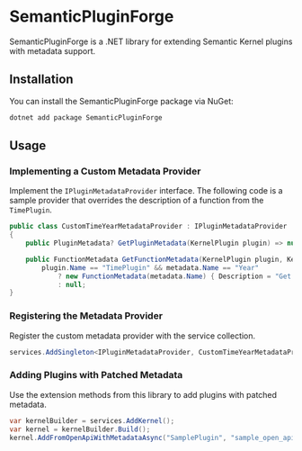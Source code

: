 # SemanticPluginForge

SemanticPluginForge is a .NET library for extending Semantic Kernel plugins with metadata support.

## Installation

You can install the SemanticPluginForge package via NuGet:

```sh
dotnet add package SemanticPluginForge
```

## Usage

### Implementing a Custom Metadata Provider

Implement the `IPluginMetadataProvider` interface. The following code is a sample provider that overrides the description of a function from the `TimePlugin`.

```csharp
public class CustomTimeYearMetadataProvider : IPluginMetadataProvider
{
    public PluginMetadata? GetPluginMetadata(KernelPlugin plugin) => null;

    public FunctionMetadata GetFunctionMetadata(KernelPlugin plugin, KernelFunctionMetadata metadata) =>
        plugin.Name == "TimePlugin" && metadata.Name == "Year"
            ? new FunctionMetadata(metadata.Name) { Description = "Get the current year in 4-digit number format." }
            : null;
}
```

### Registering the Metadata Provider

Register the custom metadata provider with the service collection.

```csharp
services.AddSingleton<IPluginMetadataProvider, CustomTimeYearMetadataProvider>();
```

### Adding Plugins with Patched Metadata

Use the extension methods from this library to add plugins with patched metadata.

```csharp
var kernelBuilder = services.AddKernel();
var kernel = kernelBuilder.Build();
kernel.AddFromOpenApiWithMetadataAsync("SamplePlugin", "sample_open_api_spec.json");
```
